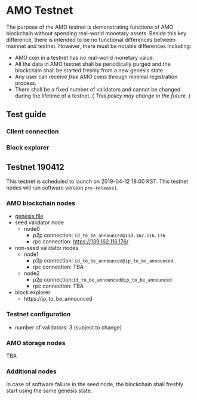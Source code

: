 # AMO Testnet
The purpose of the AMO testnet is demonstrating functions of AMO blockchain without spending real-world monetary assets. Beside this key difference, there is intended to be no functional differences between mainnet and testnet.
However, there must be notable differences including:
- AMO coin in a testnet has no real-world monetary value.
- All the data in AMO testnet shall be periodically purged and the blockchain shall be started freshly from a new genesis state.
- Any user can receive *free* AMO coins through minimal registration process.
- There shall be a fixed number of validators and cannot be changed during the lifetime of a testnet. ( *This policy may change in the future.* )

## Test guide
### Client connection
### Block explorer

## Testnet 190412
This testnet is scheduled to launch on 2019-04-12 18:00 KST. This testnet nodes will run software version `pre-release1`.

### AMO blockchain nodes
- [genesis file](files/testnet_190412/genesis.json)
- seed validator node
    - node0
        - p2p connection: ` id_to_be_announced@139.162.116.176 `
        - rpc connection: https://139.162.116.176/
- non-seed validator nodes
    - node1
        - p2p connection: ` id_to_be_announced@ip_to_be_announced `
        - rpc connection: TBA
    - node2
        - p2p connection:` id_to_be_announced@ip_to_be_announced `
        - rpc connection: TBA
- block explorer
    - https://ip_to_be_announced

### Testnet configuration
- number of validators: 3 (subject to change)

### AMO storage nodes
TBA

### Additional nodes
In case of software failure in the seed node, the blockchain shall freshly start using the same genesis state.
